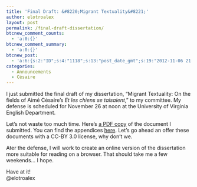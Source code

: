 ```yaml
---
title: 'Final Draft: &#8220;Migrant Textuality&#8221;'
author: elotroalex
layout: post
permalink: /final-draft-dissertation/
btcnew_comment_counts:
  - 'a:0:{}'
btcnew_comment_summary:
  - 'a:0:{}'
btcnew_post:
  - 'a:6:{s:2:"ID";s:4:"1118";s:13:"post_date_gmt";s:19:"2012-11-06 21:37:15";s:23:"initial_import_date_gmt";s:19:"2012-11-06 21:41:30";s:20:"last_import_date_gmt";s:19:"0000-00-00 00:00:00";s:4:"hits";s:1:"0";s:6:"misses";s:1:"0";}'
categories:
  - Announcements
  - Césaire
---
```

I just submitted the final draft of my dissertation, &#8220;Migrant Textuality: On the fields of Aimé Césaire&#8217;s *Et les chiens se taisaient*,&#8221; to my committee. My defense is scheduled for November 26 at noon at the University of Virginia English Department.

Let&#8217;s not waste too much time. Here&#8217;s <a title="Migrant Textuality Final Draft" href="{{site.baseurl}}/wp-content/uploads/2013/02/gil_migrant_textuality.pdf" target="_blank">a PDF copy</a> of the document I submitted. You can find the appendices [here][1]. Let&#8217;s go ahead an offer these documents with a CC-BY 3.0 license, why don&#8217;t we.

Ater the defense, I will work to create an online version of the dissertation more suitable for reading on a browser. That should take me a few weekends&#8230; I hope.

Have at it!  
@elotroalex

 [1]: {{site.baseurl}}/wp-content/uploads/2013/02/appendices.zip "Appendix A-C"